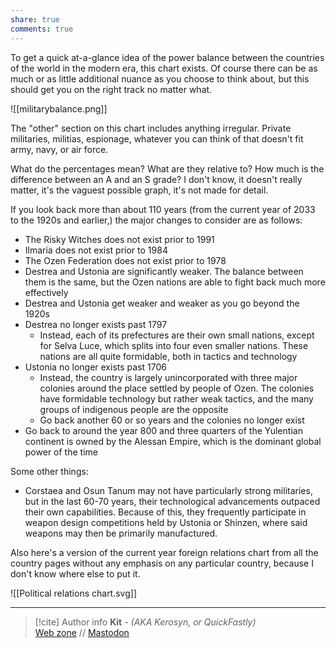 ```yaml
---
share: true
comments: true
---
```

To get a quick at-a-glance idea of the power balance between the countries of the world in the modern era, this chart exists. Of course there can be as much or as little additional nuance as you choose to think about, but this should get you on the right track no matter what.

![[militarybalance.png]]

The "other" section on this chart includes anything irregular. Private militaries, militias, espionage, whatever you can think of that doesn't fit army, navy, or air force.

What do the percentages mean? What are they relative to? How much is the difference between an A and an S grade? I don't know, it doesn't really matter, it's the vaguest possible graph, it's not made for detail.

If you look back more than about 110 years (from the current year of 2033 to the 1920s and earlier,) the major changes to consider are as follows:
- The Risky Witches does not exist prior to 1991
- Ilmaria does not exist prior to 1984
- The Ozen Federation does not exist prior to 1978
- Destrea and Ustonia are significantly weaker. The balance between them is the same, but the Ozen nations are able to fight back much more effectively
- Destrea and Ustonia get weaker and weaker as you go beyond the 1920s
- Destrea no longer exists past 1797
	- Instead, each of its prefectures are their own small nations, except for Selva Luce, which splits into four even smaller nations. These nations are all quite formidable, both in tactics and technology
- Ustonia no longer exists past 1706
	- Instead, the country is largely unincorporated with three major colonies around the place settled by people of Ozen. The colonies have formidable technology but rather weak tactics, and the many groups of indigenous people are the opposite
	- Go back another 60 or so years and the colonies no longer exist
- Go back to around the year 800 and three quarters of the Yulentian continent is owned by the Alessan Empire, which is the dominant global power of the time

Some other things:
- Corstaea and Osun Tanum may not have particularly strong militaries, but in the last 60-70 years, their technological advancements outpaced their own capabilities. Because of this, they frequently participate in weapon design competitions held by Ustonia or Shinzen, where said weapons may then be primarily manufactured.

Also here's a version of the current year foreign relations chart from all the country pages without any emphasis on any particular country, because I don't know where else to put it.

![[Political relations chart.svg]]

-----
> [!cite] Author info
> **Kit** - *(AKA Kerosyn, or QuickFastly)*\
> [Web zone](https://kitabe.link) // [Mastodon](https://social.tripulse.net/@kit)